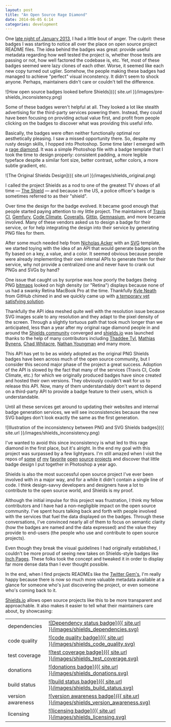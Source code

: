 ```yaml
---
layout: post
title: "An Open Source Rage Diamond"
date: 2014-06-05 6:14
categories: development
---
```

One [late night of January 2013](https://github.com/badges/shields/commit/a99b4db912b8ccd2350c417db301eea99ef4996a), 
I had a little bout of anger. The culprit: these badges I was starting to
notice all over the place on open source project README files. 
The idea behind the badges was great: provide useful metadata regarding 
how well tested the project is, whether those tests are passing or not, 
how well factored the codebase is, etc. Yet, most of these badges seemed 
were lazy clones of each other. Worse, it seemed like each new copy turned 
out uglier. Somehow, the people making these badges had managed to achieve
"perfect" visual inconstency. It didn't seem to shock anyone. Perhaps, 
maintainers didn't care or couldn't tell the difference. 

![How open source badges looked before Shields]({{ site.url }}/images/pre-shields_inconsistency.png)

Some of these badges weren't helpful at all. They looked a lot like 
stealth advertising for the third-party services powering them.
Instead, they could have been focusing on providing actual value first, 
and profit from people clicking on the badges to discover what was 
providing this useful info. 

Basically, the badges were often neither functionally optimal nor 
aesthetically pleasing. I saw a missed opportunity there. So, despite my 
rusty design skills, I hopped into Photoshop. Some time later I emerged 
with a [rage diamond](https://github.com/badges/shields/commit/0a6bc1ab5be03d6369799303ac6c1db3c8c50bb4). 
It was a simple Photoshop file with a badge template that I 
took the time to design properly: consistent padding, a more 
legible typeface despite a similar font size, better contrast, softer 
colors, a more subtle gradient, etc.

![The Original Shields Design]({{ site.url }}/images/shields_original.png)

I called the project Shields as a nod to one of the greatest TV 
shows of all time — [The Shield](http://en.wikipedia.org/wiki/The_Shield)
— and because in the US, a police officer's badge is sometimes referred to as 
their "shield".

Over time the design for the badge evolved. It became good enough that people 
started paying attention to my little project. The maintainers of [Travis CI](http//travis-ci.org), 
[Gemfury](https://gemfury.com/), [Code Climate](http://codeclimate.com), 
[Coveralls](https://coveralls.io/), [Gittip](https://www.gittip.com/), 
[Gemnasium](https://gemnasium.com/), and more became involved.
Many of these vendors asked us to design a badge for their service, or for help 
integrating the design into their service by generating PNG files for them.

After some much needed help from [Nicholas Acker](https://github.com/ackerdev)
with an [SVG](http://en.wikipedia.org/wiki/Scalable_Vector_Graphics) template, 
we started toying with the idea of an API that 
would generate badges on the fly based on a key, a value, and a color. 
It seemed obvious because people were already implementing their own 
internal APIs to generate them for their service, why not provide a 
centralized one and never have to crank out PNGs and SVGs by hand?

One issue that caught us by surprise was how poorly the badges (being 
PNG [bitmaps](http://en.wikipedia.org/wiki/Bitmap) looked on high density 
(or "Retina") displays because none of us had a swanky Retina MacBook Pro 
at the time. Thankfully
[Kyle Neath](https://twitter.com/kneath/status/300327792879476738) from
GitHub chimed in and we quickly came up with 
[a temporary yet satisfying solution](https://github.com/badges/shields/issues/12#issuecomment-13397282).

Thankfully the API idea meshed quite well with the resolution issue 
because SVG images scale to any resolution and they adapt to the 
pixel density of the screen. Through a slightly tortuous path that took 
much longer than we anticipated, less than a year after my original 
rage diamond people in and around the 
[Shields community](https://github.com/badges/shields) converged and 
[shields.io](http://shields.io/) was launched thanks to the help of many 
contributors including [Thaddee Tyl](https://github.com/espadrine), 
[Mathias Bynens](https://github.com/mathiasbynens),
[Chad Whitacre](https://github.com/whit537), 
[Nathan Youngman](https://github.com/nathany) and many more.

This API has yet to be as widely adopted as the original PNG Shields badges 
have been across much of the open source community, but I consider this 
second major phase of the project a great success. Adoption of the API is 
slowed by the fact that many of the services (Travis CI, Code Climate, etc.) 
for which we originally produced badges have since created and hosted their 
own versions. They obviously couldn't wait for us to release this API. 
Now, many of them understandably don't want to depend on a third-party API to provide a
badge feature to their users, which is understandable. 

Until all these services get around to updating their websites and 
internal badge generation services, we will see inconsistencies because 
the new SVG badges don't look exactly the same as the first generation.

![Illustration of the inconsistency between PNG and SVG Shields badges]({{ site.url }}/images/shields_inconsistency.png)

I've wanted to avoid this since inconsistency is what led to this rage 
diamond in the first place, but it's alright. In the end my goal with this 
project was surpassed by a few lightyears. I'm still amazed when I visit 
the repos of [some](https://github.com/rails/rails#code-status) 
[of](https://github.com/vmg/redcarpet) [my](https://github.com/plataformatec/devise) 
[favorite](https://github.com/intridea/omniauth) [open](https://github.com/pry/pry) 
[source](https://github.com/rack/rack) [projects](https://github.com/jekyll/jekyll#jekyll) and discover that 
little badge design I put together in Photoshop a year ago.

Shields is also the most successful open source project I've ever been 
involved with in a major way, and for a while it didn't contain a single 
line of code. I think design-savvy developers and designers have a lot to 
contribute to the open source world, and Shields is my proof.

Although the initial impulse for this project was frustration, I think my fellow 
contributors and I have had a non-negligible impact on the open source 
community. I've spent hours talking back and forth with people involved 
with the services that fuel the data displayed on the badges. Through 
these conversations, I've convinced nearly all of them to focus on 
semantic clarity (how the badges are named and the data expressed) and 
the value they provide to end-users (the people who use and contribute
to open source projects).

Even though they break the visual guidelines I had originally 
established, I couldn't be more proud of seeing new takes on Shields-style 
badges like [Inch Pages](http://inch-pages.github.io/). These folks took the 
concept and tweaked it in order to display far more dense data than I 
ever thought possible.

In the end, when I find projects READMEs like the 
[Twitter Gem's](https://github.com/sferik/twitter), I'm really 
happy because there is now so much more valuable metadata available at a
glance for someone who's just discovering the project, or even someone 
who's coming back to it. 

[Shields.io](http://shields.io) allows open source projects like 
this to be more transparent and approachable. It also makes it easier to 
tell what their maintainers care about, by showcasing:

|  |  |
| --- | --- |
| dependencies | [![Dependency status badge]({{ site.url }}/images/shields_dependencies.svg)](http://img.shields.io/gemnasium/badges/shields.svg) |
| code quality | [![code quality badge]({{ site.url }}/images/shields_code_quality.svg)](http://img.shields.io/codeclimate/github/rails/rails.svg) | 
| test coverage | [![test coverage badge]({{ site.url }}/images/shields_test_coverage.svg)](http://img.shields.io/codeclimate/coverage/github/triAGENS/ashikawa-core.svg) | 
| donations | [![donations badge]({{ site.url }}/images/shields_donations.svg)](http://img.shields.io/gittip/Shields.svg) | 
| build status | [![build status badge]({{ site.url }}/images/shields_build_status.svg)](http://img.shields.io/travis/badges/shields.svg) | 
| version awareness | [![version awareness badge]({{ site.url }}/images/shields_version_awareness.svg)](http://img.shields.io/gem/v/rails.svg) | 
| licensing | [![licensing badge]({{ site.url }}/images/shields_licensing.svg)](http://img.shields.io/packagist/l/doctrine/orm.svg) | 
